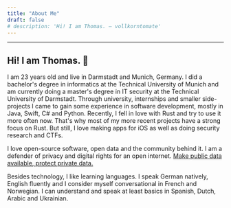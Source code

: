 ```yaml
---
title: "About Me"
draft: false
# description: 'Hi! I am Thomas. – vollkorntomate'
---
```


---

## Hi! I am Thomas. 👋

I am 23 years old and live in Darmstadt and Munich, Germany. I did a bachelor's degree in informatics at the Technical University of Munich and am currently doing a master's degree in IT security at the Technical University of Darmstadt. Through university, internships and smaller side-projects I came to gain some experience in software development, mostly in Java, Swift, C# and Python. Recently, I fell in love with Rust and try to use it more often now. That's why most of my more recent projects have a strong focus on Rust. But still, I love making apps for iOS as well as doing security research and CTFs.

I love open-source software, open data and the community behind it. I am a defender of privacy and digital rights for an open internet. [Make public data available, protect private data.](https://www.ccc.de/en/hackerethics)

Besides technology, I like learning languages. I speak German natively, English fluently and I consider myself conversational in French and Norwegian. I can understand and speak at least basics in Spanish, Dutch, Arabic and Ukrainian.